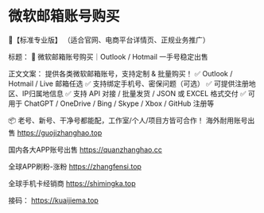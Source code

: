 # 微软邮箱账号购买

🧧【标准专业版】
（适合官网、电商平台详情页、正规业务推广）

标题：
📧 微软邮箱账号购买｜Outlook / Hotmail 一手号稳定出售

正文文案：
提供各类微软邮箱账号，支持定制 & 批量购买！
✅ Outlook / Hotmail / Live 邮箱任选
✅ 支持绑定手机号、密保问题（可选）
✅ 可提供注册地区、IP归属地信息
✅ 支持 API 对接 / 批量发货 / JSON 或 EXCEL 格式交付
✅ 可用于 ChatGPT / OneDrive / Bing / Skype / Xbox / GitHub 注册等

📦 老号、新号、干净号都能配，工作室/个人/项目方皆可合作！
海外耐用账号出售
https://guojizhanghao.top 

国内各大APP账号出售
https://quanzhanghao.cc     

全球APP刷粉-涨粉 
https://zhangfensi.top 

全球手机卡经销商
https://shimingka.top 

接码：
https://kuaijiema.top
